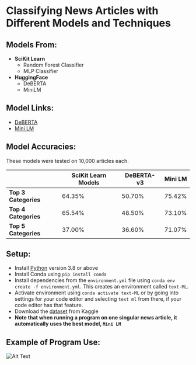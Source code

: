 # Classifying News Articles with Different Models and Techniques


## Models From:

- **SciKit Learn**
  - Random Forest Classifier
  - MLP Classifier
- **HuggingFace**
  - DeBERTA
  - MiniLM

## Model Links:

- [DeBERTA](https://huggingface.co/MoritzLaurer/DeBERTa-v3-base-mnli-fever-anli)
- [Mini LM](https://huggingface.co/sentence-transformers/all-MiniLM-L6-v2)


## Model Accuracies:
 
These models were tested on 10,000 articles each. 

|          | SciKit Learn Models | DeBERTA-v3|Mini LM|
|----------|----------|----------|----------|
|**Top 3 Categories**|64.35%|50.70%|75.42% |
|**Top 4 Categories**|65.54%|48.50%|73.10% |
|**Top 5 Categories**|37.00%|36.60%|71.07% |


## Setup:

- Install [Python](https://www.python.org) version 3.8 or above
- Install Conda using `pip install conda`
- Install dependencies from the `environment.yml` file using `conda env create -f environment.yml`. This creates an environment called `text-ML`.
- Activate environment using `conda activate text-ML` or by going into settings for your code editor and selecting `text ml` from there, if your code editor has that feature. 
- Download the [dataset](https://www.kaggle.com/datasets/rmisra/news-category-dataset/data) from Kaggle
- **Note that when running a program on one singular news article, it automatically uses the best model, `Mini LM`**

## Example of Program Use:

![Alt Text](https://media.giphy.com/media/vKxz9P2LFuMjUuDnuP/giphy.gif)
